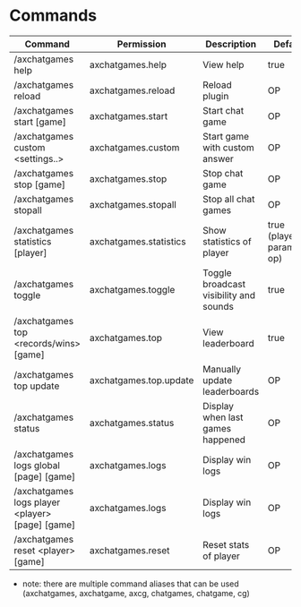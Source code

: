 # Commands

| Command                                            | Permission             | Description                            | Default                    |
|----------------------------------------------------|------------------------|----------------------------------------|----------------------------|
| /axchatgames help                                  | axchatgames.help       | View help                              | true                       |
| /axchatgames reload                                | axchatgames.reload     | Reload plugin                          | OP                         |
| /axchatgames start [game]                          | axchatgames.start      | Start chat game                        | OP                         |
| /axchatgames custom <game> <settings..>            | axchatgames.custom     | Start game with custom answer          | OP                         |
| /axchatgames stop [game]                           | axchatgames.stop       | Stop chat game                         | OP                         |
| /axchatgames stopall                               | axchatgames.stopall    | Stop all chat games                    | OP                         |
| /axchatgames statistics [player]                   | axchatgames.statistics | Show statistics of player              | true (player parameter op) |
| /axchatgames toggle                                | axchatgames.toggle     | Toggle broadcast visibility and sounds | true                       |
| /axchatgames top &lt;records/wins> [game]          | axchatgames.top        | View leaderboard                       | true                       |
| /axchatgames top update                            | axchatgames.top.update | Manually update leaderboards           | OP                         |
| /axchatgames status                                | axchatgames.status     | Display when last games happened       | OP                         |
| /axchatgames logs global [page] [game]             | axchatgames.logs       | Display win logs                       | OP                         |
| /axchatgames logs player &lt;player> [page] [game] | axchatgames.logs       | Display win logs                       | OP                         |
| /axchatgames reset &lt;player> [game]              | axchatgames.reset      | Reset stats of player                  | OP                         |

* note: there are multiple command aliases that can be used (axchatgames, axchatgame, axcg, chatgames, chatgame, cg)
